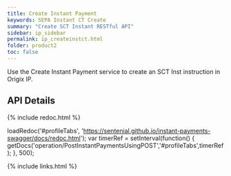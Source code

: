 ```yaml
---
title: Create Instant Payment
keywords: SEPA Instant CT Create
summary: "Create SCT Instant RESTful API"
sidebar: ip_sidebar
permalink: ip_createinstct.html
folder: product2
toc: false
---
```



Use the Create Instant Payment service to create an SCT Inst instruction in Origix IP.


## API Details



<ul id="profileTabs" class="nav nav-tabs">
    
   
</ul>
 
 {% include redoc.html %}

loadRedoc('#profileTabs', 'https://sentenial.github.io/instant-payments-swagger/docs/redoc.html');
var timerRef = setInterval(function() { getDocs('operation/PostInstantPaymentsUsingPOST','#profileTabs',timerRef); }, 500);

</script>


<div id="mydiv"></div>


</div>



</div>


{% include links.html %}